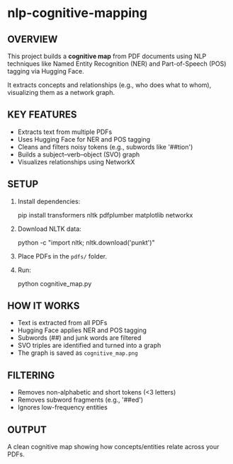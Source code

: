 # nlp-cognitive-mapping

OVERVIEW
-----------
This project builds a **cognitive map** from PDF documents using NLP techniques 
like Named Entity Recognition (NER) and Part-of-Speech (POS) tagging via Hugging Face.

It extracts concepts and relationships (e.g., who does what to whom), visualizing 
them as a network graph.

KEY FEATURES
---------------
- Extracts text from multiple PDFs
- Uses Hugging Face for NER and POS tagging
- Cleans and filters noisy tokens (e.g., subwords like '##tion')
- Builds a subject–verb–object (SVO) graph
- Visualizes relationships using NetworkX


SETUP
---------
1. Install dependencies:

   pip install transformers nltk pdfplumber matplotlib networkx

2. Download NLTK data:

   python -c "import nltk; nltk.download('punkt')"

3. Place PDFs in the `pdfs/` folder.

4. Run:

   python cognitive_map.py

HOW IT WORKS
----------------
- Text is extracted from all PDFs
- Hugging Face applies NER and POS tagging
- Subwords (##) and junk words are filtered
- SVO triples are identified and turned into a graph
- The graph is saved as `cognitive_map.png`

FILTERING
------------
- Removes non-alphabetic and short tokens (<3 letters)
- Removes subword fragments (e.g., '##ed')
- Ignores low-frequency entities

OUTPUT
---------
A clean cognitive map showing how concepts/entities relate across your PDFs.






